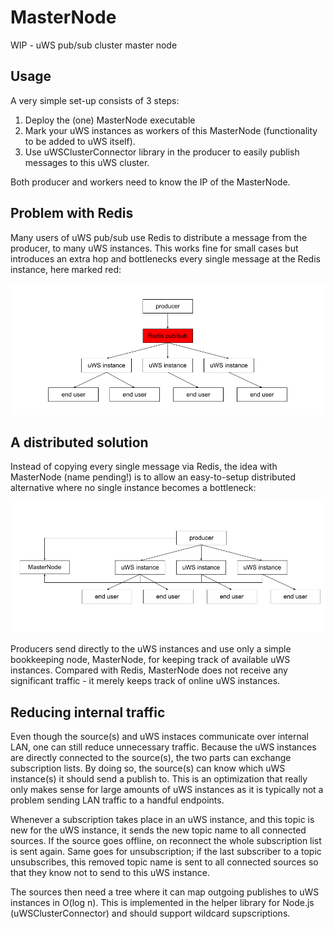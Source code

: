 # MasterNode
WIP - uWS pub/sub cluster master node

## Usage
A very simple set-up consists of 3 steps:

1. Deploy the (one) MasterNode executable
2. Mark your uWS instances as workers of this MasterNode (functionality to be added to uWS itself).
3. Use uWSClusterConnector library in the producer to easily publish messages to this uWS cluster.

Both producer and workers need to know the IP of the MasterNode.

## Problem with Redis
Many users of uWS pub/sub use Redis to distribute a message from the producer, to many uWS instances. This works fine for small cases but introduces an extra hop and bottlenecks every single message at the Redis instance, here marked red:

![](With%20Redis.png)

## A distributed solution
Instead of copying every single message via Redis, the idea with MasterNode (name pending!) is to allow an easy-to-setup distributed alternative where no single instance becomes a bottleneck:

![](Without%20Redis.png)

Producers send directly to the uWS instances and use only a simple bookkeeping node, MasterNode, for keeping track of available uWS instances. Compared with Redis, MasterNode does not receive any significant traffic - it merely keeps track of online uWS instances.

## Reducing internal traffic
Even though the source(s) and uWS instaces communicate over internal LAN, one can still reduce unnecessary traffic. Because the uWS instances are directly connected to the source(s), the two parts can exchange subscription lists. By doing so, the source(s) can know which uWS instance(s) it should send a publish to. This is an optimization that really only makes sense for large amounts of uWS instances as it is typically not a problem sending LAN traffic to a handful endpoints.

Whenever a subscription takes place in an uWS instance, and this topic is new for the uWS instance, it sends the new topic name to all connected sources. If the source goes offline, on reconnect the whole subscription list is sent again. Same goes for unsubscription; if the last subscriber to a topic unsubscribes, this removed topic name is sent to all connected sources so that they know not to send to this uWS instance.

The sources then need a tree where it can map outgoing publishes to uWS instances in O(log n). This is implemented in the helper library for Node.js (uWSClusterConnector) and should support wildcard supscriptions.
